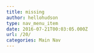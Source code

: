```yaml
---
title: missing
author: hellohudson
type: nav_menu_item
date: 2016-07-21T00:03:05.000Z
url: /20/
categories: Main Nav
---
```


